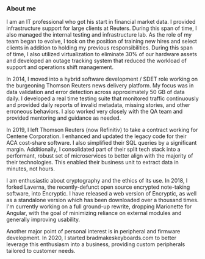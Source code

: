 ### About me

I am an IT professional who got his start in financial market data. I provided infrastructure support for large clients at Reuters. During this span of time, I also managed the internal testing and infrastructure lab. As the role of my team began to evolve, I took on the position of training new hires and select clients in addition to holding my previous responsibilities. During this span of time, I also utilized virtualization to eliminate 30% of our hardware assets and developed an outage tracking system that reduced the workload of support and operations shift management.

In 2014, I moved into a hybrid software development / SDET role working on the burgeoning Thomson Reuters news delivery platform. My focus was in data validation and error detection across approximately 50 GB of data daily. I developed a real time testing suite that monitored traffic continuously and provided daily reports of invalid metadata, missing stories, and other erroneous behaviors. I also worked very closely with the QA team and provided mentoring and guidance as needed.

In 2019, I left Thomson Reuters (now Refinitiv) to take a contract working for Centene Corporation. I enhanced and updated the legacy code for their ACA cost-share software. I also simplified their SQL queries by a significant margin. Additionally, I consolidated part of their split tech stack into a performant, robust set of microservices to better align with the majority of their technologies. This enabled their business unit to extract data in minutes, not hours.

I am enthusiastic about cryptography and the ethics of its use. In 2018, I forked Laverna, the recently-defunct open source encrypted note-taking software, into Encryptic. I have released a web version of Encryptic, as well as a standalone version which has been downloaded over a thousand times. I'm currently working on a full ground-up rewrite, dropping Marionette for Angular, with the goal of minimizing reliance on external modules and generally improving usability.

Another major point of personal interest is in peripheral and firmware development. In 2020, I started bradmakeskeyboards.com to better leverage this enthusiasm into a business, providing custom peripherals tailored to customer needs.
